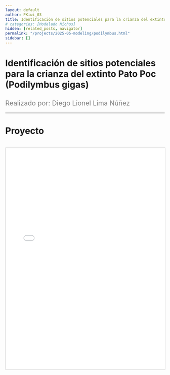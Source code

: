```yaml
---
layout: default
author: PKiwi_03
title: Identificación de sitios potenciales para la crianza del extinto Pato Poc (Podilymbus gigas)
# categories: [Modelado Nichos]
hidden: [related_posts, navigator]
permalink: "/projects/2025-05-modeling/podilymbus.html"
sidebar: []
---
```


# Identificación de sitios potenciales para la crianza del extinto Pato Poc (Podilymbus gigas)

<h2 style="color: gray; font-weight: normal;">
Realizado por: Diego Lionel Lima Núñez
</h2>

---

# Proyecto
<br>

<iframe 
    src="/assets/pdf/2024-10-r/2025-06-modeling/Diego_lima.pdf" 
    width="100%" 
    height="700" 
    style="border: 1px solid #ccc;"
></iframe>